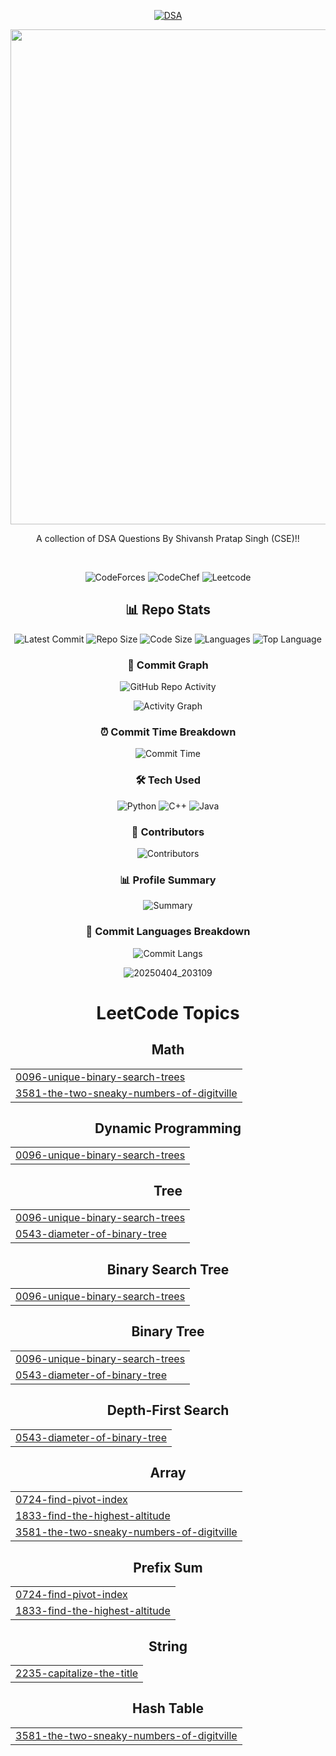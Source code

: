 <div align="center">  
<div align="center">

[![DSA](https://capsule-render.vercel.app/api?type=wave&color=gradient&height=70&section=header&text=%20DSA%Questions%20&fontSize=35)](https://leetcode.com/u/ShivanshPratapSingh/)

</div>


  <a href="https://shiiiivanshsingh.github.io/intro/" target="_blank">
  <img width="3168" height="792" alt="Shivansh Pratap Singh(1)" src="https://github.com/user-attachments/assets/516ecf85-ed1e-4bcc-af8b-d00caae13485" />
</a>


A collection of DSA Questions By Shivansh Pratap Singh (CSE)!!


<br>


  ![CodeForces](https://github.com/ShiiiivanshSingh/DSA-Questions/tree/main/CodeForces%20Solutions)
![CodeChef](https://github.com/ShiiiivanshSingh/DSA-Questions/tree/main/CodeChef%20Solutions)
![Leetcode](https://github.com/ShiiiivanshSingh/DSA-Questions/tree/main/Leetcode%20Solutions)
  
## 📊 Repo Stats
![Latest Commit](https://img.shields.io/github/last-commit/ShiiiivanshSingh/DSA-Questions?style=flat-square&color=blue&labelColor=1a1a1a)
![Repo Size](https://img.shields.io/github/repo-size/ShiiiivanshSingh/DSA-Questions?style=flat-square&color=blue&labelColor=1a1a1a)
![Code Size](https://img.shields.io/github/languages/code-size/ShiiiivanshSingh/DSA-Questions?style=flat-square&color=blue&labelColor=1a1a1a)
![Languages](https://img.shields.io/github/languages/count/ShiiiivanshSingh/DSA-Questions?style=flat-square&color=blue&labelColor=1a1a1a)
![Top Language](https://img.shields.io/github/languages/top/ShiiiivanshSingh/DSA-Questions?style=flat-square&color=blue&labelColor=1a1a1a)





### 📅 Commit Graph
![GitHub Repo Activity](https://github-readme-stats.vercel.app/api/pin/?username=ShiiiivanshSingh&repo=DSA-Questions&theme=tokyonight&show_owner=true)

![Activity Graph](https://github-readme-activity-graph.vercel.app/graph?username=ShiiiivanshSingh&repo=DSA-Questions&bg_color=0d1117&color=58a6ff&line=38bdae&point=f85149&area=true&hide_border=true)

### ⏰ Commit Time Breakdown
![Commit Time](https://github-profile-summary-cards.vercel.app/api/cards/productive-time?username=ShiiiivanshSingh&theme=github_dark&utcOffset=5)

### 🛠 Tech Used
![Python](https://img.shields.io/badge/Python-3776AB?logo=python&logoColor=white&labelColor=1a1a1a)
![C++](https://img.shields.io/badge/C++-00599C?logo=cplusplus&logoColor=white&labelColor=1a1a1a)
![Java](https://img.shields.io/badge/Java-007396?logo=java&logoColor=white&labelColor=1a1a1a)


### 📝 Contributors
![Contributors](https://img.shields.io/github/contributors/ShiiiivanshSingh/DSA-Questions?color=blue&labelColor=1a1a1a)

### 📊 Profile Summary
![Summary](https://github-profile-summary-cards.vercel.app/api/cards/profile-details?username=ShiiiivanshSingh&theme=github_dark)

### 🔄 Commit Languages Breakdown
![Commit Langs](https://github-profile-summary-cards.vercel.app/api/cards/most-commit-language?username=ShiiiivanshSingh&theme=github_dark)



![20250404_203109](https://github.com/user-attachments/assets/9933b688-3610-4bac-8523-e145ed336030)



<!---LeetCode Topics Start-->
# LeetCode Topics
## Math
|  |
| ------- |
| [0096-unique-binary-search-trees](https://github.com/ShiiiivanshSingh/dsaa/tree/master/0096-unique-binary-search-trees) |
| [3581-the-two-sneaky-numbers-of-digitville](https://github.com/ShiiiivanshSingh/dsaa/tree/master/3581-the-two-sneaky-numbers-of-digitville) |
## Dynamic Programming
|  |
| ------- |
| [0096-unique-binary-search-trees](https://github.com/ShiiiivanshSingh/dsaa/tree/master/0096-unique-binary-search-trees) |
## Tree
|  |
| ------- |
| [0096-unique-binary-search-trees](https://github.com/ShiiiivanshSingh/dsaa/tree/master/0096-unique-binary-search-trees) |
| [0543-diameter-of-binary-tree](https://github.com/ShiiiivanshSingh/dsaa/tree/master/0543-diameter-of-binary-tree) |
## Binary Search Tree
|  |
| ------- |
| [0096-unique-binary-search-trees](https://github.com/ShiiiivanshSingh/dsaa/tree/master/0096-unique-binary-search-trees) |
## Binary Tree
|  |
| ------- |
| [0096-unique-binary-search-trees](https://github.com/ShiiiivanshSingh/dsaa/tree/master/0096-unique-binary-search-trees) |
| [0543-diameter-of-binary-tree](https://github.com/ShiiiivanshSingh/dsaa/tree/master/0543-diameter-of-binary-tree) |
## Depth-First Search
|  |
| ------- |
| [0543-diameter-of-binary-tree](https://github.com/ShiiiivanshSingh/dsaa/tree/master/0543-diameter-of-binary-tree) |
## Array
|  |
| ------- |
| [0724-find-pivot-index](https://github.com/ShiiiivanshSingh/dsaa/tree/master/0724-find-pivot-index) |
| [1833-find-the-highest-altitude](https://github.com/ShiiiivanshSingh/dsaa/tree/master/1833-find-the-highest-altitude) |
| [3581-the-two-sneaky-numbers-of-digitville](https://github.com/ShiiiivanshSingh/dsaa/tree/master/3581-the-two-sneaky-numbers-of-digitville) |
## Prefix Sum
|  |
| ------- |
| [0724-find-pivot-index](https://github.com/ShiiiivanshSingh/dsaa/tree/master/0724-find-pivot-index) |
| [1833-find-the-highest-altitude](https://github.com/ShiiiivanshSingh/dsaa/tree/master/1833-find-the-highest-altitude) |
## String
|  |
| ------- |
| [2235-capitalize-the-title](https://github.com/ShiiiivanshSingh/dsaa/tree/master/2235-capitalize-the-title) |
## Hash Table
|  |
| ------- |
| [3581-the-two-sneaky-numbers-of-digitville](https://github.com/ShiiiivanshSingh/dsaa/tree/master/3581-the-two-sneaky-numbers-of-digitville) |
<!---LeetCode Topics End-->